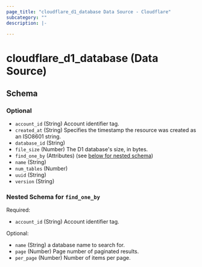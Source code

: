 ```yaml
---
page_title: "cloudflare_d1_database Data Source - Cloudflare"
subcategory: ""
description: |-
  
---
```


# cloudflare_d1_database (Data Source)




<!-- schema generated by tfplugindocs -->
## Schema

### Optional

- `account_id` (String) Account identifier tag.
- `created_at` (String) Specifies the timestamp the resource was created as an ISO8601 string.
- `database_id` (String)
- `file_size` (Number) The D1 database's size, in bytes.
- `find_one_by` (Attributes) (see [below for nested schema](#nestedatt--find_one_by))
- `name` (String)
- `num_tables` (Number)
- `uuid` (String)
- `version` (String)

<a id="nestedatt--find_one_by"></a>
### Nested Schema for `find_one_by`

Required:

- `account_id` (String) Account identifier tag.

Optional:

- `name` (String) a database name to search for.
- `page` (Number) Page number of paginated results.
- `per_page` (Number) Number of items per page.


